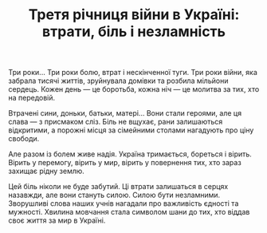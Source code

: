 ﻿---
title: "Третя річниця війни в Україні: втрати, біль і незламність"
---

Три роки... Три роки болю, втрат і нескінченної туги. Три роки війни, яка забрала тисячі життів, зруйнувала домівки та розбила мільйони сердець. Кожен день — це боротьба, кожна ніч — це молитва за тих, хто на передовій.

Втрачені сини, доньки, батьки, матері... Вони стали героями, але ця слава — з присмаком сліз. Біль не вщухає, рани залишаються відкритими, а порожні місця за сімейними столами нагадують про ціну свободи.

Але разом із болем живе надія. Україна тримається, бореться і вірить. Вірить у перемогу, вірить у мир, вірить у повернення тих, хто зараз захищає рідну землю.

Цей біль ніколи не буде забутий. Ці втрати залишаться в серцях назавжди,  але вони стануть силою. Силою бути незламними.                                                                    Зворушливі слова наших учнів нагадали про важливість єдності та мужності. Хвилина мовчання стала символом шани до тих, хто віддав своє життя за мир в Україні.

<slideshow />